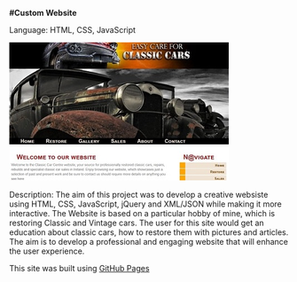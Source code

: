 **#Custom Website**

Language: HTML, CSS, JavaScript

![Custom Website](custom-website.jpg)

Description: The aim of this project was to develop a creative websiste using HTML, CSS, JavaScript, jQuery and XML/JSON while making it more interactive. The Website is based on a particular hobby of mine, which is restoring Classic and Vintage cars. The user for this site would get an education about classic cars, how to restore them with pictures and articles. The aim is to develop a professional and engaging website that will enhance the user experience.

This site was built using [GitHub Pages](https://pages.github.com/)
